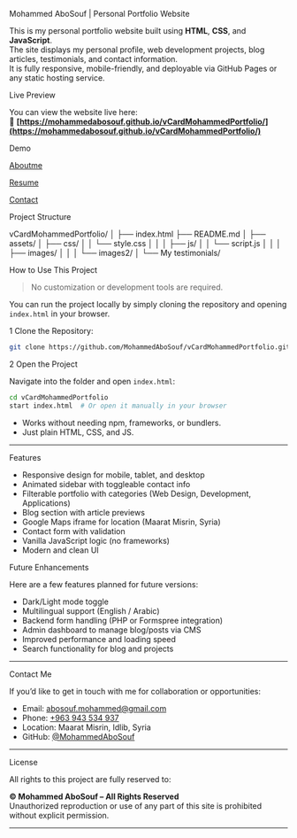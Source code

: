 Mohammed AboSouf | Personal Portfolio Website

This is my personal portfolio website built using **HTML**, **CSS**, and **JavaScript**.  
The site displays my personal profile, web development projects, blog articles, testimonials, and contact information.  
It is fully responsive, mobile-friendly, and deployable via GitHub Pages or any static hosting service.




Live Preview

You can view the website live here:  
🔗 **[https://mohammedabosouf.github.io/vCardMohammedPortfolio/](https://mohammedabosouf.github.io/vCardMohammedPortfolio/)**




Demo   

[ Aboutme ](/Aboutme.png)

[ Resume ](/Resume.png)

[ Contact ](/Contact.png)



Project Structure



vCardMohammedPortfolio/
│
├── index.html
├── README.md
│
├── assets/
│   ├── css/
│   │   └── style.css
│   │
│   ├── js/
│   │   └── script.js
│   │
│   ├── images/
│   │
│   └── images2/
│       └── My testimonials/





How to Use This Project

> No customization or development tools are required.

You can run the project locally by simply cloning the repository and opening `index.html` in your browser.

1 Clone the Repository:

```bash
git clone https://github.com/MohammedAboSouf/vCardMohammedPortfolio.git
```

2 Open the Project

Navigate into the folder and open `index.html`:

```bash
cd vCardMohammedPortfolio
start index.html  # Or open it manually in your browser
```

- Works without needing npm, frameworks, or bundlers.  
- Just plain HTML, CSS, and JS.

-----------

Features

-  Responsive design for mobile, tablet, and desktop
-  Animated sidebar with toggleable contact info
-  Filterable portfolio with categories (Web Design, Development, Applications)
-  Blog section with article previews
-  Google Maps iframe for location (Maarat Misrin, Syria)
-  Contact form with validation
-  Vanilla JavaScript logic (no frameworks)
-  Modern and clean UI

Future Enhancements

Here are a few features planned for future versions:

-  Dark/Light mode toggle  
-  Multilingual support (English / Arabic)  
-  Backend form handling (PHP or Formspree integration)  
-  Admin dashboard to manage blog/posts via CMS  
-  Improved performance and loading speed  
-  Search functionality for blog and projects

-----------


Contact Me

If you’d like to get in touch with me for collaboration or opportunities:

-  Email: [abosouf.mohammed@gmail.com](mailto:abosouf.mohammed@gmail.com)  
-  Phone: [+963 943 534 937](tel:+963943534937)  
-  Location: Maarat Misrin, Idlib, Syria  
-  GitHub: [@MohammedAboSouf](https://github.com/MohammedAboSouf)

-----------


License

All rights to this project are fully reserved to:

**© Mohammed AboSouf – All Rights Reserved**  
Unauthorized reproduction or use of any part of this site is prohibited without explicit permission.

-----------


